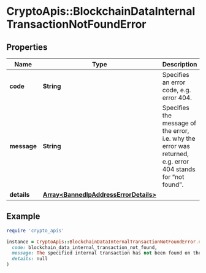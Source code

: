# CryptoApis::BlockchainDataInternalTransactionNotFoundError

## Properties

| Name | Type | Description | Notes |
| ---- | ---- | ----------- | ----- |
| **code** | **String** | Specifies an error code, e.g. error 404. |  |
| **message** | **String** | Specifies the message of the error, i.e. why the error was returned, e.g. error 404 stands for “not found”. |  |
| **details** | [**Array&lt;BannedIpAddressErrorDetails&gt;**](BannedIpAddressErrorDetails.md) |  | [optional] |

## Example

```ruby
require 'crypto_apis'

instance = CryptoApis::BlockchainDataInternalTransactionNotFoundError.new(
  code: blockchain_data_internal_transaction_not_found,
  message: The specified internal transaction has not been found on the specific blockchain.,
  details: null
)
```

